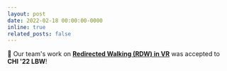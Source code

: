 ```yaml
---
layout: post
date: 2022-02-18 00:00:00-0000
inline: true
related_posts: false
---
```


🎉 Our team's work on **[Redirected Walking (RDW) in VR](https://doi.org/10.1145/3491101.3519719)** was accepted to **CHI '22 LBW**!
